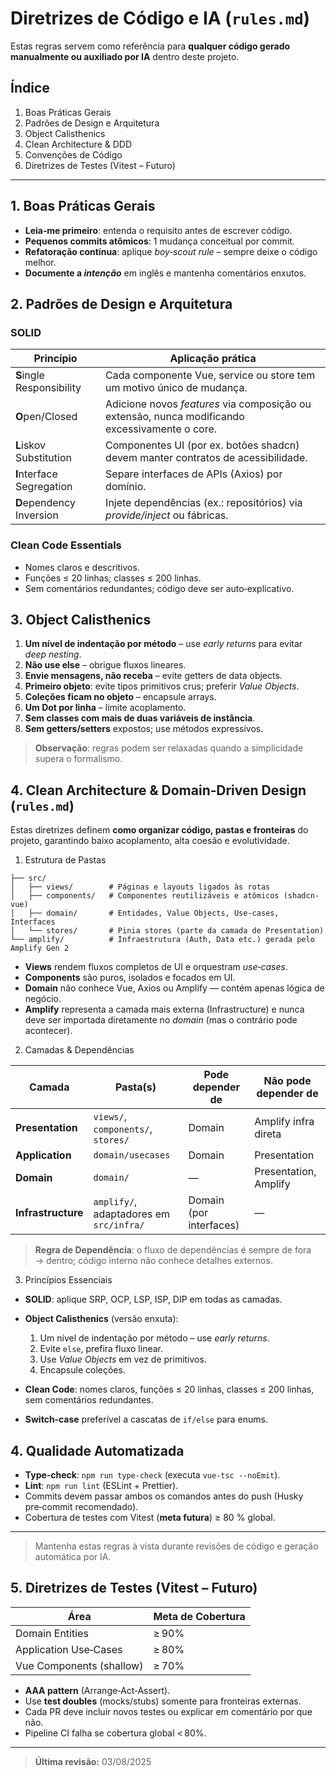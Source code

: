 # Diretrizes de Código e IA (`rules.md`)

Estas regras servem como referência para **qualquer código gerado manualmente ou auxiliado por IA** dentro deste projeto.

## Índice

1. Boas Práticas Gerais
2. Padrões de Design e Arquitetura
3. Object Calisthenics
4. Clean Architecture & DDD
5. Convenções de Código
6. Diretrizes de Testes (Vitest – Futuro)

---

## 1. Boas Práticas Gerais

* **Leia‑me primeiro**: entenda o requisito antes de escrever código.
* **Pequenos commits atômicos**: 1 mudança conceitual por commit.
* **Refatoração contínua**: aplique *boy‑scout rule* – sempre deixe o código melhor.
* **Documente a *intenção*** em inglês e mantenha comentários enxutos.

## 2. Padrões de Design e Arquitetura

### SOLID

| Princípio                 | Aplicação prática                                                                              |
| ------------------------- | ---------------------------------------------------------------------------------------------- |
| **S**ingle Responsibility | Cada componente Vue, service ou store tem um motivo único de mudança.                          |
| **O**pen/Closed           | Adicione novos *features* via composição ou extensão, nunca modificando excessivamente o core. |
| **L**iskov Substitution   | Componentes UI (por ex. botões shadcn) devem manter contratos de acessibilidade.               |
| **I**nterface Segregation | Separe interfaces de APIs (Axios) por domínio.                                                 |
| **D**ependency Inversion  | Injete dependências (ex.: repositórios) via *provide/inject* ou fábricas.                      |

### Clean Code Essentials

* Nomes claros e descritivos.
* Funções ≤ 20 linhas; classes ≤ 200 linhas.
* Sem comentários redundantes; código deve ser auto‑explicativo.

## 3. Object Calisthenics

1. **Um nível de indentação por método** – use *early returns* para evitar *deep nesting*.
2. **Não use else** – obrigue fluxos lineares.
3. **Envie mensagens, não receba** – evite getters de data objects.
4. **Primeiro objeto**: evite tipos primitivos crus; preferir *Value Objects*.
5. **Coleções ficam no objeto** – encapsule arrays.
6. **Um Dot por linha** – limite acoplamento.
7. **Sem classes com mais de duas variáveis de instância**.
8. **Sem getters/setters** expostos; use métodos expressivos.

> **Observação**: regras podem ser relaxadas quando a simplicidade supera o formalismo.

## 4. Clean Architecture & Domain‑Driven Design (`rules.md`)

Estas diretrizes definem **como organizar código, pastas e fronteiras** do projeto, garantindo baixo acoplamento, alta coesão e evolutividade.

1. Estrutura de Pastas

```
├── src/
│   ├── views/        # Páginas e layouts ligados às rotas
│   ├── components/   # Componentes reutilizáveis e atômicos (shadcn-vue)
│   ├── domain/       # Entidades, Value Objects, Use‑cases, Interfaces
│   └── stores/       # Pinia stores (parte da camada de Presentation)
└── amplify/          # Infraestrutura (Auth, Data etc.) gerada pelo Amplify Gen 2
```

* **Views** rendem fluxos completos de UI e orquestram *use‑cases*.
* **Components** são puros, isolados e focados em UI.
* **Domain** não conhece Vue, Axios ou Amplify — contém apenas lógica de negócio.
* **Amplify** representa a camada mais externa (Infrastructure) e nunca deve ser importada diretamente no *domain* (mas o contrário pode acontecer).

2. Camadas & Dependências

| Camada             | Pasta(s)                                | Pode depender de        | Não pode depender de  |
| ------------------ | --------------------------------------- | ----------------------- | --------------------- |
| **Presentation**   | `views/`, `components/`, `stores/`      | Domain                  | Amplify infra direta  |
| **Application**    | `domain/usecases`                       | Domain                  | Presentation          |
| **Domain**         | `domain/`                               | —                       | Presentation, Amplify |
| **Infrastructure** | `amplify/`, adaptadores em `src/infra/` | Domain (por interfaces) | —                     |

> **Regra de Dependência**: o fluxo de dependências é sempre de fora → dentro; código interno não conhece detalhes externos.

3. Princípios Essenciais

* **SOLID**: aplique SRP, OCP, LSP, ISP, DIP em todas as camadas.
* **Object Calisthenics** (versão enxuta):

  1. Um nível de indentação por método – use *early returns*.
  2. Evite `else`, prefira fluxo linear.
  3. Use *Value Objects* em vez de primitivos.
  4. Encapsule coleções.
* **Clean Code**: nomes claros, funções ≤ 20 linhas, classes ≤ 200 linhas, sem comentários redundantes.
* **Switch‑case** preferível a cascatas de `if/else` para enums.

## 4. Qualidade Automatizada

* **Type‑check**: `npm run type-check` (executa `vue-tsc --noEmit`).
* **Lint**: `npm run lint` (ESLint + Prettier).
* Commits devem passar ambos os comandos antes do push (Husky pre‑commit recomendado).
* Cobertura de testes com Vitest (**meta futura**) ≥ 80 % global.

---

> Mantenha estas regras à vista durante revisões de código e geração automática por IA.

## 5. Diretrizes de Testes (Vitest – Futuro)

| Área                     | Meta de Cobertura |
| ------------------------ | ----------------- |
| Domain Entities          | ≥ 90%             |
| Application Use‑Cases    | ≥ 80%             |
| Vue Components (shallow) | ≥ 70%             |

* **AAA pattern** (Arrange‑Act‑Assert).
* Use **test doubles** (mocks/stubs) somente para fronteiras externas.
* Cada PR deve incluir novos testes ou explicar em comentário por que não.
* Pipeline CI falha se cobertura global < 80%.

---

> **Última revisão:** 03/08/2025
